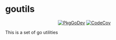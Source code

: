 # goutils

<p align="center">
  <a href="https://go.viam.com/pkg/go.viam.com/utils/"><img src="https://pkg.go.dev/badge/go.viam.com/utils" alt="PkgGoDev"></a>
  <a href="https://codecov.io/gh/viamrobotics/goutils"><img src="https://codecov.io/gh/viamrobotics/goutils/branch/master/graph/badge.svg?token=99YH0M8YOA" alt="CodeCov"></a>
</p>


This is a set of go utilities
